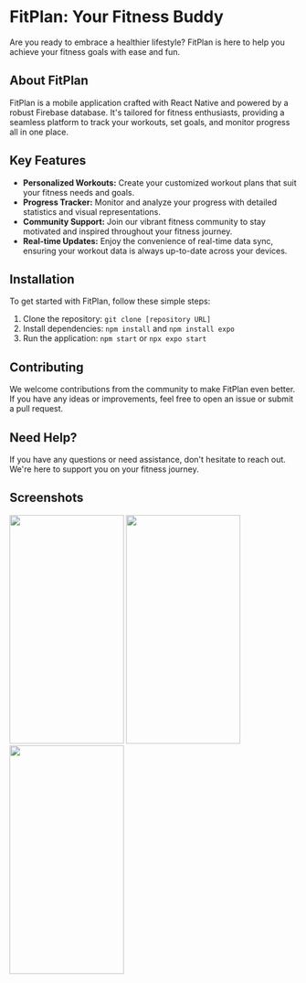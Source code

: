 <h1>FitPlan: Your Fitness Buddy</h1>
<p>Are you ready to embrace a healthier lifestyle? FitPlan is here to help you achieve your fitness goals with ease and fun.</p>

<h2>About FitPlan</h2>
<p>FitPlan is a mobile application crafted with React Native and powered by a robust Firebase database. It's tailored for fitness enthusiasts, providing a seamless platform to track your workouts, set goals, and monitor progress all in one place.</p>

<h2>Key Features</h2>
<ul>
  <li><strong>Personalized Workouts:</strong> Create your customized workout plans that suit your fitness needs and goals.</li>
  <li><strong>Progress Tracker:</strong> Monitor and analyze your progress with detailed statistics and visual representations.</li>
  <li><strong>Community Support:</strong> Join our vibrant fitness community to stay motivated and inspired throughout your fitness journey.</li>
  <li><strong>Real-time Updates:</strong> Enjoy the convenience of real-time data sync, ensuring your workout data is always up-to-date across your devices.</li>
</ul>

<h2>Installation</h2>
<p>To get started with FitPlan, follow these simple steps:</p>
<ol>
  <li>Clone the repository: <code>git clone [repository URL]</code></li>
  <li>Install dependencies: <code>npm install</code> and <code>npm install expo</code></li>
  <li>Run the application: <code>npm start</code> or <code>npx expo start</code></li>
</ol>

<h2>Contributing</h2>
<p>We welcome contributions from the community to make FitPlan even better. If you have any ideas or improvements, feel free to open an issue or submit a pull request.</p>

<h2>Need Help?</h2>
<p>If you have any questions or need assistance, don't hesitate to reach out. We're here to support you on your fitness journey.</p>

<h2>Screenshots</h2>
<img src="https://github.com/juandavidperez/FitPlan/assets/28809204/1f5d1224-03d0-47df-ba2a-b71053d06de0" width="200" height="400" />
<img src="https://github.com/juandavidperez/FitPlan/assets/28809204/09cad7c9-b506-4cc4-bb27-a9ae178cbd07" width="200" height="400" />
<img src="https://github.com/juandavidperez/FitPlan/assets/28809204/f42306dc-55ec-4316-81cf-bcf79786d92b" width="200" height="400" />
